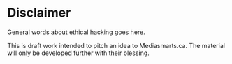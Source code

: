 # Disclaimer

General words about ethical hacking goes here.

This is draft work intended to pitch an idea to Mediasmarts.ca.
The material will only be developed further with their blessing.